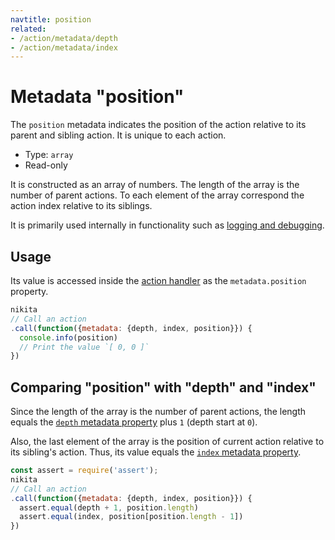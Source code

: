 ```yaml
---
navtitle: position
related:
- /action/metadata/depth
- /action/metadata/index
---
```


# Metadata "position"

The `position` metadata indicates the position of the action relative to its parent and sibling action. It is unique to each action.

* Type: `array`
* Read-only

It is constructed as an array of numbers. The length of the array is the number of parent actions. To each element of the array correspond the action index relative to its siblings.

It is primarily used internally in functionality such as [logging and debugging](/current/usages/logging_debugging).

## Usage

Its value is accessed inside the [action handler](/current/action/handler) as the `metadata.position` property.

```js
nikita
// Call an action
.call(function({metadata: {depth, index, position}}) {
  console.info(position)
  // Print the value `[ 0, 0 ]`
})
```

## Comparing "position" with "depth" and "index"

Since the length of the array is the number of parent actions, the length equals the [`depth` metadata property](/current/metadata/depth/) plus `1` (depth start at `0`).

Also, the last element of the array is the position of current action relative to its sibling's action. Thus, its value equals the [`index` metadata property](/current/metadata/index/).

```js
const assert = require('assert');
nikita
// Call an action
.call(function({metadata: {depth, index, position}}) {
  assert.equal(depth + 1, position.length)
  assert.equal(index, position[position.length - 1])
})
```
